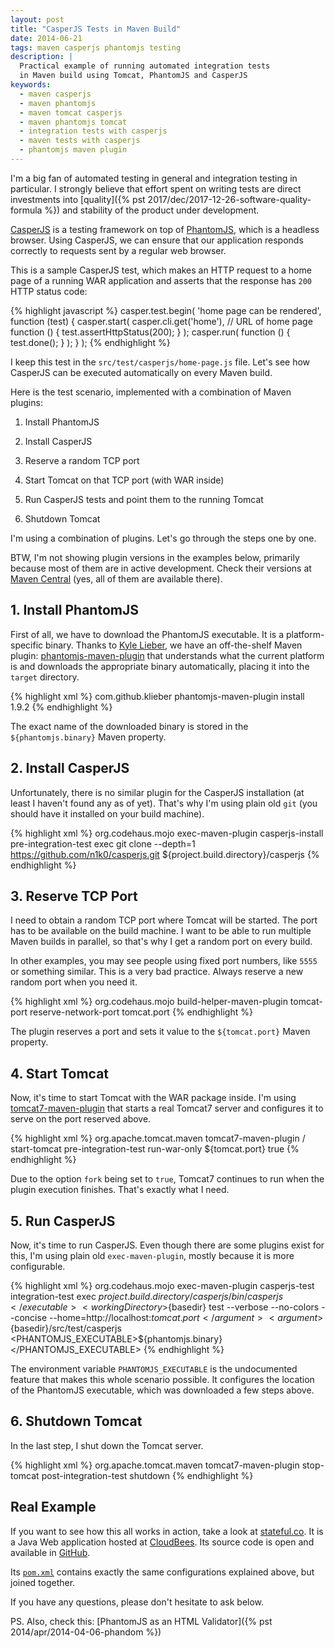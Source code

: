 ```yaml
---
layout: post
title: "CasperJS Tests in Maven Build"
date: 2014-06-21
tags: maven casperjs phantomjs testing
description: |
  Practical example of running automated integration tests
  in Maven build using Tomcat, PhantomJS and CasperJS
keywords:
  - maven casperjs
  - maven phantomjs
  - maven tomcat casperjs
  - maven phantomjs tomcat
  - integration tests with casperjs
  - maven tests with casperjs
  - phantomjs maven plugin
---
```


I'm a big fan of automated testing in general and integration
testing in particular. I strongly believe that effort spent on
writing tests are direct investments into
[quality]({% pst 2017/dec/2017-12-26-software-quality-formula %}) and stability
of the product under development.

[CasperJS](http://casperjs.org/) is a testing framework on top of
[PhantomJS](http://phantomjs.org/), which is a headless browser. Using
CasperJS, we can ensure that our application responds correctly
to requests sent by a regular web browser.

<!--more-->

This is a sample CasperJS test, which makes an HTTP request to a home page
of a running WAR application and asserts that the response has
`200` HTTP status code:

{% highlight javascript %}
casper.test.begin(
  'home page can be rendered',
  function (test) {
    casper.start(
      casper.cli.get('home'), // URL of home page
      function () {
        test.assertHttpStatus(200);
      }
    );
    casper.run(
      function () {
        test.done();
      }
    );
  }
);
{% endhighlight %}

I keep this test in the `src/test/casperjs/home-page.js` file.
Let's see how CasperJS can be executed automatically on every Maven build.

Here is the test scenario, implemented with a combination of Maven plugins:

 1. Install PhantomJS

 2. Install CasperJS

 3. Reserve a random TCP port

 4. Start Tomcat on that TCP port (with WAR inside)

 5. Run CasperJS tests and point them to the running Tomcat

 6. Shutdown Tomcat

I'm using a combination of plugins. Let's go through the steps one by one.

BTW, I'm not showing plugin versions in the examples below, primarily
because most of them are in active development. Check their versions
at [Maven Central](http://search.maven.org/) (yes, all of them are available there).

## 1. Install PhantomJS

First of all, we have to download the PhantomJS executable.
It is a platform-specific binary. Thanks to [Kyle Lieber](https://github.com/klieber),
we have an off-the-shelf Maven plugin:
[phantomjs-maven-plugin](https://github.com/klieber/phantomjs-maven-plugin)
that understands what the current platform is and downloads the appropriate
binary automatically, placing it into the `target` directory.

{% highlight xml %}
<plugin>
  <groupId>com.github.klieber</groupId>
  <artifactId>phantomjs-maven-plugin</artifactId>
  <executions>
    <execution>
      <goals>
        <goal>install</goal>
      </goals>
    </execution>
  </executions>
  <configuration>
    <version>1.9.2</version>
  </configuration>
</plugin>
{% endhighlight %}

The exact name of the downloaded binary is stored in the
`${phantomjs.binary}` Maven property.

## 2. Install CasperJS

Unfortunately, there is no similar plugin for the CasperJS installation
(at least I haven't found any as of yet). That's why I'm using plain
old `git` (you should have it installed on your build machine).

{% highlight xml %}
<plugin>
  <groupId>org.codehaus.mojo</groupId>
  <artifactId>exec-maven-plugin</artifactId>
  <executions>
    <execution>
      <id>casperjs-install</id>
      <phase>pre-integration-test</phase>
      <goals>
        <goal>exec</goal>
      </goals>
      <configuration>
        <executable>git</executable>
        <arguments>
          <argument>clone</argument>
          <argument>--depth=1</argument>
          <argument>https://github.com/n1k0/casperjs.git</argument>
          <argument>${project.build.directory}/casperjs</argument>
        </arguments>
      </configuration>
    </execution>
  </executions>
</plugin>
{% endhighlight %}

## 3. Reserve TCP Port

I need to obtain a random TCP port where Tomcat will be started.
The port has to be available on the build machine. I want to be able
to run multiple Maven builds in parallel, so that's why I get a random port on every build.

In other examples, you may see people using fixed port numbers,
like `5555` or something similar. This is a very bad practice.
Always reserve a new random port when you need it.

{% highlight xml %}
<plugin>
  <groupId>org.codehaus.mojo</groupId>
  <artifactId>build-helper-maven-plugin</artifactId>
  <executions>
    <execution>
      <id>tomcat-port</id>
      <goals>
        <goal>reserve-network-port</goal>
      </goals>
      <configuration>
        <portNames>
          <portName>tomcat.port</portName>
        </portNames>
      </configuration>
    </execution>
  </executions>
</plugin>
{% endhighlight %}

The plugin reserves a port and sets it value to the `${tomcat.port}` Maven property.

## 4. Start Tomcat

Now, it's time to start Tomcat with the WAR package inside.
I'm using [tomcat7-maven-plugin](http://tomcat.apache.org/maven-plugin-2.0/tomcat7-maven-plugin/)
that starts a real Tomcat7 server and configures it to serve on the port reserved above.

{% highlight xml %}
<plugin>
  <groupId>org.apache.tomcat.maven</groupId>
  <artifactId>tomcat7-maven-plugin</artifactId>
  <configuration>
    <path>/</path>
  </configuration>
  <executions>
    <execution>
      <id>start-tomcat</id>
      <phase>pre-integration-test</phase>
      <goals>
        <goal>run-war-only</goal>
      </goals>
      <configuration>
        <port>${tomcat.port}</port>
        <fork>true</fork>
      </configuration>
    </execution>
  </executions>
</plugin>
{% endhighlight %}

Due to the option `fork` being set to `true`, Tomcat7 continues
to run when the plugin execution finishes. That's exactly what I need.

## 5. Run CasperJS

Now, it's time to run CasperJS. Even though there are some
plugins exist for this, I'm using plain old
`exec-maven-plugin`,
mostly because it is more configurable.

{% highlight xml %}
<plugin>
  <groupId>org.codehaus.mojo</groupId>
  <artifactId>exec-maven-plugin</artifactId>
  <executions>
    <execution>
      <id>casperjs-test</id>
      <phase>integration-test</phase>
      <goals>
        <goal>exec</goal>
      </goals>
      <configuration>
        <executable>
          ${project.build.directory}/casperjs/bin/casperjs
        </executable>
        <workingDirectory>${basedir}</workingDirectory>
        <arguments>
          <argument>test</argument>
          <argument>--verbose</argument>
          <argument>--no-colors</argument>
          <argument>--concise</argument>
          <argument>--home=http://localhost:${tomcat.port}</argument>
          <argument>${basedir}/src/test/casperjs</argument>
        </arguments>
        <environmentVariables>
          <PHANTOMJS_EXECUTABLE>${phantomjs.binary}</PHANTOMJS_EXECUTABLE>
        </environmentVariables>
      </configuration>
    </execution>
  </executions>
</plugin>
{% endhighlight %}

The environment variable `PHANTOMJS_EXECUTABLE` is the undocumented
feature that makes this whole scenario possible. It configures
the location of the PhantomJS executable, which was downloaded a few steps above.

## 6. Shutdown Tomcat

In the last step, I shut down the Tomcat server.

{% highlight xml %}
<plugin>
  <groupId>org.apache.tomcat.maven</groupId>
  <artifactId>tomcat7-maven-plugin</artifactId>
  <executions>
    <execution>
      <id>stop-tomcat</id>
      <phase>post-integration-test</phase>
      <goals>
        <goal>shutdown</goal>
      </goals>
    </execution>
  </executions>
</plugin>
{% endhighlight %}

## Real Example

If you want to see how this all works in action, take
a look at [stateful.co](http://www.stateful.co). It is a Java
Web application hosted at [CloudBees](http://www.cloudbees.com).
Its source code is open and available in [GitHub](https://github.com/sttc/stateful).

Its [`pom.xml`](https://github.com/sttc/stateful/blob/sttc-1.5/pom.xml)
contains exactly the same configurations explained above, but joined together.

If you have any questions, please don't hesitate to ask below.

PS. Also, check this:
[PhantomJS as an HTML Validator]({% pst 2014/apr/2014-04-06-phandom %})
